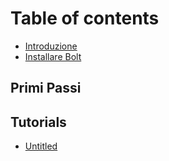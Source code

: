 # Table of contents

* [Introduzione](README.md)
* [Installare Bolt](installare-bolt.md)

## Primi Passi

## Tutorials

* [Untitled](tutorials/untitled.md)

